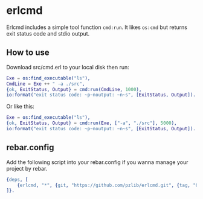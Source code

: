# erlcmd

Erlcmd includes a simple tool function `cmd:run`. It likes `os:cmd` but returns exit status code and stdio output.

## How to use

Download src/cmd.erl to your local disk then run:

```erlang
Exe = os:find_executable("ls"),
CmdLine = Exe ++ " -a ./src",
{ok, ExitStatus, Output} = cmd:run(CmdLine, 1000),
io:format("exit status code: ~p~noutput: ~n~s", [ExitStatus, Output]).
``` 

Or like this:

```erlang
Exe = os:find_executable("ls"),
{ok, ExitStatus, Output} = cmd:run(Exe, ["-a", "./src"], 5000), 
io:format("exit status code: ~p~noutput: ~n~s", [ExitStatus, Output]).
``` 

## rebar.config

Add the following script into your rebar.config if you wanna manage your project by rebar.

```erlang
{deps, [
    {erlcmd, "*", {git, "https://github.com/pzlib/erlcmd.git", {tag, "0.1"}}}
]}.
```
